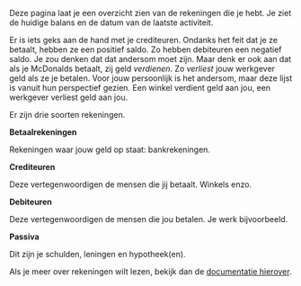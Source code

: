 Deze pagina laat je een overzicht zien van de rekeningen die je hebt. Je ziet de huidige balans en de datum van de laatste activiteit.

Er is iets geks aan de hand met je crediteuren. Ondanks het feit dat je ze betaalt, hebben ze een positief saldo. Zo hebben debiteuren een negatief saldo. Je zou denken dat dat andersom moet zijn. Maar denk er ook aan dat als je McDonalds betaalt, zij geld *verdienen*. Zo *verliest* jouw werkgever geld als ze je betalen. Voor jouw persoonlijk is het andersom, maar deze lijst is vanuit hun perspectief gezien. Een winkel verdient geld aan jou, een werkgever verliest geld aan jou.

Er zijn drie soorten rekeningen.

**Betaalrekeningen**

Rekeningen waar jouw geld op staat: bankrekeningen.

**Crediteuren**

Deze vertegenwoordigen de mensen die jij betaalt. Winkels enzo.

**Debiteuren**

Deze vertegenwoordigen de mensen die jou betalen. Je werk bijvoorbeeld.

**Passiva**

Dit zijn je schulden, leningen en hypotheek(en).

Als je meer over rekeningen wilt lezen, bekijk dan de [documentatie hierover](https://firefly-iii.readthedocs.io/en/latest/concepts/accounts.html).